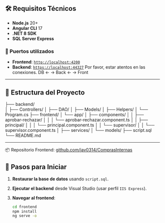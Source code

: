 ## 🛠 Requisitos Técnicos

- **Node.js** 20+
- **Angular CLI** 17
- **.NET 8 SDK**
- **SQL Server Express**

### 🔌 Puertos utilizados

- **Frontend**: [`http://localhost:4200`](http://localhost:4200)
- **Backend**: [`https://localhost:44327`](https://localhost:44327)
Por favor, estar atentos en las conexiones.
 DB <- -> Back <- -> Front
---

## 📁 Estructura del Proyecto


├── backend/                   
│   ├── Controllers/
│   ├── DAO/
│   ├── Models/
│   ├── Helpers/
│   └── Program.cs
├── frontend/
│   └── app/
│       ├── components/
│       │   ├── aprobar-rechazar/
│       │   │   └── aprobar-rechazar.component.ts
│       │   ├── principal/
│       │   │   └── principal.component.ts
│       │   └── supervisor/
│       │       └── supervisor.component.ts
│       ├── services/
│       └── models/
├── script.sql
└── README.md



---
📦 Repositorio Frontend: [github.com/jav0314/ComprasInternas](https://github.com/jav0314/ComprasInternas)
## 🚀 Pasos para Iniciar

1. **Restaurar la base de datos** usando `script.sql`.
2. **Ejecutar el backend** desde Visual Studio (usar perfil `IIS Express`).
3. **Navegar al frontend**:

   ```bash
   cd frontend
   npm install
   ng serve -o
